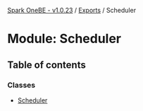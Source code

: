 [Spark OneBE - v1.0.23](../README.md) / [Exports](../modules.md) / Scheduler

# Module: Scheduler

## Table of contents

### Classes

- [Scheduler](../classes/Scheduler.Scheduler-1.md)
